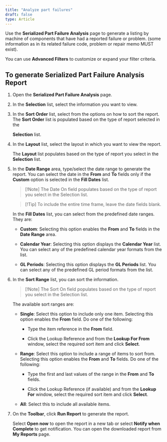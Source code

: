 ```yaml
---
title: "Analyze part failures"
draft: false
type: Article    
---
```


Use the **Serialized Part Failure Analysis** page to generate a listing by machine of components that have had a reported failure or problem. (some information as in its related failure code, problem or repair memo MUST exist).

You can use **Advanced Filters** to customize or expand your filter criteria.

## To generate Serialized Part Failure Analysis Report


1.  Open the **Serialized Part Failure Analysis** page.
2.  In the **Selection** list, select the information you want to view.
2.  In the **Sort Order** list, select from the options on how to sort the report. The **Sort Order** list is populated based on the type of report selected in the

    **Selection** list.

3.  In the **Layout** list, select the layout in which you want to view the report.

    The **Layout** list populates based on the type of report you select in the **Selection** list.

4.  In the **Date Range** area, type/select the date range to generate the report. You can select the date in the **From** and **To** fields only if the **Custom** option is selected in the **Fill Dates** list.

    >[!Note] The Date On field populates based on the type of report you select in the Selection list.

    >[!Tip] To include the entire time frame, leave the date fields blank.


    In the **Fill Dates** list, you can select from the predefined date ranges. They are:

    - **Custom**: Selecting this option enables the **From** and **To** fields in the **Date Range** area.

    - **Calendar Year**: Selecting this option displays the **Calendar Year** list. You can select any of the predefined calendar year formats from the list.

    - **GL Periods**: Selecting this option displays the **GL Periods** list. You can select any of the predefined GL period formats from the list.

1.  In the **Sort Range** list, you can sort the information.

    >[!Note] The Sort On field populates based on the type of report you select in the Selection list.

    The available sort ranges are:

    - **Single**: Select this option to include only one item. Selecting this option enables the **From** field. Do one of the following:

        - Type the item reference in the **From** field.

        - Click the Lookup Reference and from the **Lookup For From** window, select the required sort item and click **Select**.

    - **Range**: Select this option to include a range of items to sort from. Selecting this option enables the **From** and **To** fields. Do one of the following:

        - Type the first and last values of the range in the **From** and **To** fields.

        - Click the Lookup Reference (if available) and from the **Lookup For** window, select the required sort item and click **Select**.

    - **All**: Select this to include all available items.

1.  On the **Toolbar**, click **Run Report** to generate the report.

    Select **Open now** to open the report in a new tab or select **Notify when Complete** to get notification. You can open the downloaded report from **My Reports** page.